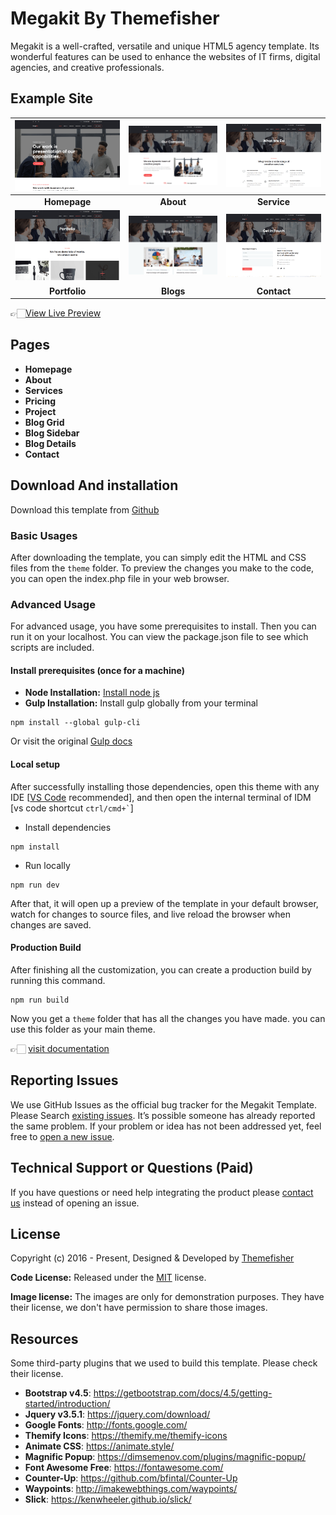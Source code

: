 # Megakit By Themefisher

Megakit is a well-crafted, versatile and unique HTML5 agency template. Its wonderful features can be used to enhance the websites of IT firms, digital agencies, and creative professionals.

<!-- demo -->

## Example Site

|       [![](screenshots/homepage.png)](https://demo.themefisher.com/megakit/)       |  [![](screenshots/about.png)](https://demo.themefisher.com/megakit/about.php)   | [![](screenshots/service.png)](https://demo.themefisher.com/megakit/service.php) |
| :--------------------------------------------------------------------------------: | :-----------------------------------------------------------------------------: | :------------------------------------------------------------------------------: |
|                                    **Homepage**                                    |                                    **About**                                    |                                   **Service**                                    |
| [![](screenshots/portfolio.png)](https://demo.themefisher.com/megakit/project.php) | [![](screenshots/blog.png)](https://demo.themefisher.com/megakit/blog-grid.php) | [![](screenshots/contact.png)](https://demo.themefisher.com/megakit/contact.php) |
|                                   **Portfolio**                                    |                                    **Blogs**                                    |                                   **Contact**                                    |

👉🏻[View Live Preview](https://demo.themefisher.com/megakit/)

<!-- pages -->

## Pages

- **Homepage**
- **About**
- **Services**
- **Pricing**
- **Project**
- **Blog Grid**
- **Blog Sidebar**
- **Blog Details**
- **Contact**

<!-- download -->

## Download And installation

Download this template from [Github](https://github.com/themefisher/megakit/archive/main.zip)

<!-- installation -->

### Basic Usages

After downloading the template, you can simply edit the HTML and CSS files from the `theme` folder. To preview the changes you make to the code, you can open the index.php file in your web browser.

### Advanced Usage

For advanced usage, you have some prerequisites to install. Then you can run it on your localhost. You can view the package.json file to see which scripts are included.

#### Install prerequisites (once for a machine)

- **Node Installation:** [Install node js](https://nodejs.org/en/download/)
- **Gulp Installation:** Install gulp globally from your terminal

```
npm install --global gulp-cli
```

Or visit the original [Gulp docs](https://gulpjs.com/docs/en/getting-started/quick-start)

#### Local setup

After successfully installing those dependencies, open this theme with any IDE [[VS Code](https://code.visualstudio.com/) recommended], and then open the internal terminal of IDM [vs code shortcut <code>ctrl/cmd+\`</code>]

- Install dependencies

```
npm install
```

- Run locally

```
npm run dev
```

After that, it will open up a preview of the template in your default browser, watch for changes to source files, and live reload the browser when changes are saved.

#### Production Build

After finishing all the customization, you can create a production build by running this command.

```
npm run build
```

Now you get a `theme` folder that has all the changes you have made. you can use this folder as your main theme.

👉🏻 [visit documentation](https://docs.themefisher.com/megakit/)

<!-- reporting issue -->

## Reporting Issues

We use GitHub Issues as the official bug tracker for the Megakit Template. Please Search [existing issues](https://github.com/themefisher/megakit/issues). It’s possible someone has already reported the same problem.
If your problem or idea has not been addressed yet, feel free to [open a new issue](https://github.com/themefisher/megakit/issues).

<!-- support -->

## Technical Support or Questions (Paid)

If you have questions or need help integrating the product please [contact us](mailto:mehedi@themefisher.com) instead of opening an issue.

<!-- licence -->

## License

Copyright (c) 2016 - Present, Designed & Developed by [Themefisher](https://themefisher.com)

**Code License:** Released under the [MIT](https://github.com/themefisher/megakit/blob/main/LICENSE) license.

**Image license:** The images are only for demonstration purposes. They have their license, we don't have permission to share those images.

<!-- resources -->

## Resources

Some third-party plugins that we used to build this template. Please check their license.

- **Bootstrap v4.5**: <https://getbootstrap.com/docs/4.5/getting-started/introduction/>
- **Jquery v3.5.1**: <https://jquery.com/download/>
- **Google Fonts**: <http://fonts.google.com/>
- **Themify Icons**: <https://themify.me/themify-icons>
- **Animate CSS**: <https://animate.style/>
- **Magnific Popup**: <https://dimsemenov.com/plugins/magnific-popup/>
- **Font Awesome Free**: <https://fontawesome.com/>
- **Counter-Up**: <https://github.com/bfintal/Counter-Up>
- **Waypoints**: <http://imakewebthings.com/waypoints/>
- **Slick**: <https://kenwheeler.github.io/slick/>
